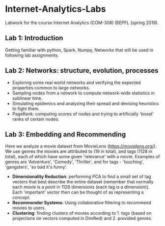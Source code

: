 # Internet-Analytics-Labs
Labwork for the course Internet Analytics (COM-308) @EPFL (spring 2019).

## Lab 1: Introduction
Getting familiar with python, Spark, Numpy, Networkx that will be used in following lab assignments.

## Lab 2: Networks: structure, evolution, processes
* Exploring some real world networks and verifying the expected properties common to large networks.
* Sampling nodes from a network to compute network-wide statistics in sublinear time.
* Simulating epidemics and analyzing their spread and devising heuristics to fight them.
* PageRank: computing scores of nodes and trying to artificially 'boost' ranks of certain nodes.

## Lab 3: Embedding and Recommending
Here we analyze a movie dataset from MovieLens (https://movielens.org/). We use genres the movies are attributed to (19 in total), and tags (1128 in total), each of which have some given 'relevance' with a movie. Examples of genres are 'Adventure', 'Comedy', 'Thriller', and for tags - 'touching', 'gangsters', 'so bad it's funny'.
* **Dimensionality Reduction**: performing PCA to find a small set of tag vectors that best describe the entire dataset (remember that normally each movie is a point in 1128 dimensions (each tag is a dimension)). Each 'important' vector then can be thought of as representing a *concept*.
* **Recommender Systems**: Using collaborative filtering to recommend movies to users.
* **Clustering**: finding clusters of movies according to 1. tags (based on projections on vectors computed in DimRed) and 2. provided genres.
